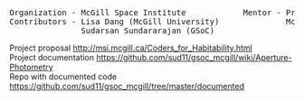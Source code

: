 <pre>
Organization - McGill Space Institute            Mentor - Prof. Nicolas Cowan
Contributors - Lisa Dang (McGill University)              McGill Space Institute
               Sudarsan Sundararajan (GSoC)
</pre>

Project proposal        http://msi.mcgill.ca/Coders_for_Habitability.html <br>
Project documentation    https://github.com/sud11/gsoc_mcgill/wiki/Aperture-Photometry <br>
Repo with documented code https://github.com/sud11/gsoc_mcgill/tree/master/documented <br>







